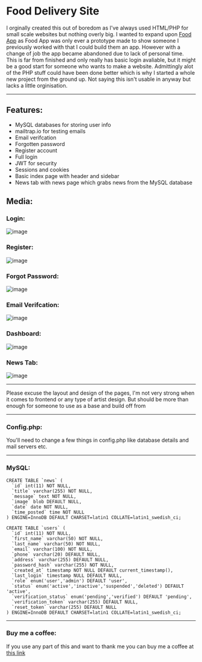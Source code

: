 # Food Delivery Site

I orginally created this out of boredom as I've always used HTML/PHP for small scale websites but nothing overly big. I wanted to expand upon [Food App](https://github.com/CusYaBasic/FoodApp) as Food App was only ever a prototype made to show someone I previously worked with that I could build them an app. However with a change of job the app became abandoned due to lack of personal time. This is far from finished and only really has basic login avaliable, but it might be a good start for someone who wants to make a website.
Admittingly alot of the PHP stuff could have been done better which is why I started a whole new project from the ground up. Not saying this isn't usable in anyway but lacks a little orginisation.

---

## Features:
* MySQL databases for storing user info
* mailtrap.io for testing emails
* Email verifcation
* Forgotten password
* Register account
* Full login
* JWT for security
* Sessions and cookies
* Basic index page with header and sidebar
* News tab with news page which grabs news from the MySQL database

## Media:
### Login:
![image](https://github.com/CusYaBasic/FoodSite/assets/86253238/7e2919b3-9171-40a6-9453-56b0a3559628)  

### Register:
![image](https://github.com/CusYaBasic/FoodSite/assets/86253238/40585c0b-0b80-47f6-a378-719ef5823d98)  

### Forgot Password:
![image](https://github.com/CusYaBasic/FoodSite/assets/86253238/cd8051c3-5365-449c-afe2-187a7795c62a)  

### Email Verifcation:
![image](https://github.com/CusYaBasic/FoodSite/assets/86253238/f55a7e24-974b-4952-b616-c6cdf1be470c)  

### Dashboard:
![image](https://github.com/CusYaBasic/FoodSite/assets/86253238/35514e9c-c9ff-44c9-b056-465a4f270bab)  

### News Tab:
![image](https://github.com/CusYaBasic/FoodSite/assets/86253238/d8c6a116-47e2-424a-bb71-81573db9b8ad)  

---

Please excuse the layout and design of the pages, I'm not very strong when it comes to frontend or any type of artist design. But should be more than enough for someone to use as a base and build off from

---

### Config.php:
You'll need to change a few things in config.php like database details and mail servers etc.

---

### MySQL:

```
CREATE TABLE `news` (
  `id` int(11) NOT NULL,
  `title` varchar(255) NOT NULL,
  `message` text NOT NULL,
  `image` blob DEFAULT NULL,
  `date` date NOT NULL,
  `time_posted` time NOT NULL
) ENGINE=InnoDB DEFAULT CHARSET=latin1 COLLATE=latin1_swedish_ci;

CREATE TABLE `users` (
  `id` int(11) NOT NULL,
  `first_name` varchar(50) NOT NULL,
  `last_name` varchar(50) NOT NULL,
  `email` varchar(100) NOT NULL,
  `phone` varchar(20) DEFAULT NULL,
  `address` varchar(255) DEFAULT NULL,
  `password_hash` varchar(255) NOT NULL,
  `created_at` timestamp NOT NULL DEFAULT current_timestamp(),
  `last_login` timestamp NULL DEFAULT NULL,
  `role` enum('user','admin') DEFAULT 'user',
  `status` enum('active','inactive','suspended','deleted') DEFAULT 'active',
  `verification_status` enum('pending','verified') DEFAULT 'pending',
  `verification_token` varchar(255) DEFAULT NULL,
  `reset_token` varchar(255) DEFAULT NULL
) ENGINE=InnoDB DEFAULT CHARSET=latin1 COLLATE=latin1_swedish_ci;
```

---

### Buy me a coffee:  
If you use any part of this and want to thank me you can buy me a coffee at [this link](https://www.paypal.me/CusYaBasic)
